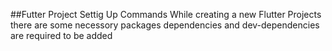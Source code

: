 ##Futter Project Settig Up Commands
While creating a new Flutter Projects there are some necessory packages dependencies and dev-dependencies are required to be added  

